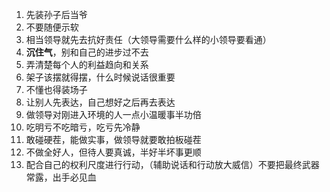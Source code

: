 1. 先装孙子后当爷
2. 不要随便示软
3. 相当领导就先去抗好责任（大领导需要什么样的小领导要看通）
4. **沉住气**，别和自己的进步过不去
5. 弄清楚每个人的利益趋向和关系
6. 架子该摆就得摆，什么时候说话很重要
7. 不懂也得装场子
8. 让别人先表达，自己想好之后再去表达
9. 做领导对刚进入环境的人一点小温暖事半功倍
10. 吃明亏不吃暗亏，吃亏先冷静
11. 敢碰硬茬，能做实事，做领导就要敢拍板碰茬
12. 不做全好人，但待人要真诚，半好半坏事更顺
13. 配合自己的权利尺度进行行动，（辅助说话和行动放大威信）不要把最终武器常露，出手必见血